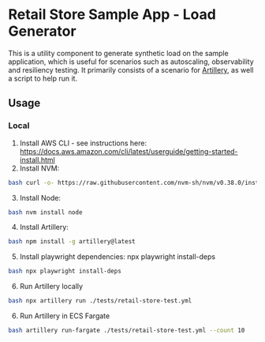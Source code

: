 # Retail Store Sample App - Load Generator

This is a utility component to generate synthetic load on the sample application, which is useful for scenarios such as autoscaling, observability and resiliency testing. It primarily consists of a scenario for [Artillery](https://github.com/artilleryio/artillery), as well a script to help run it.

## Usage

### Local

1. Install AWS CLI - see instructions here: https://docs.aws.amazon.com/cli/latest/userguide/getting-started-install.html
2. Install NVM: 

```bash
bash curl -o- https://raw.githubusercontent.com/nvm-sh/nvm/v0.38.0/install.sh | bash
```
3. Install Node: 

```bash
bash nvm install node
```
4. Install Artillery: 

```bash
bash npm install -g artillery@latest
```
5. Install playwright dependencies: npx playwright install-deps

```bash
bash npx playwright install-deps
```
6. Run Artillery locally

```bash
bash npx artillery run ./tests/retail-store-test.yml
```

6. Run Artillery in ECS Fargate

```bash
bash artillery run-fargate ./tests/retail-store-test.yml --count 10
```
